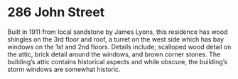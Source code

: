 # 286 John Street

Built in 1911 from local sandstone by James Lyons, this residence has wood shingles on the 3rd floor and roof, a turret on the west side which has bay windows on the 1st and 2nd floors. Details include; scalloped wood detail on the attic, brick detail around the windows, and brown corner stones. The building’s attic contains historical aspects and while obscure, the building’s storm windows are somewhat historic.
